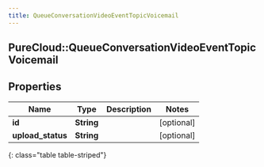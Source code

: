 ```yaml
---
title: QueueConversationVideoEventTopicVoicemail
---
```

## PureCloud::QueueConversationVideoEventTopicVoicemail

## Properties

|Name | Type | Description | Notes|
|------------ | ------------- | ------------- | -------------|
| **id** | **String** |  | [optional] |
| **upload_status** | **String** |  | [optional] |
{: class="table table-striped"}


